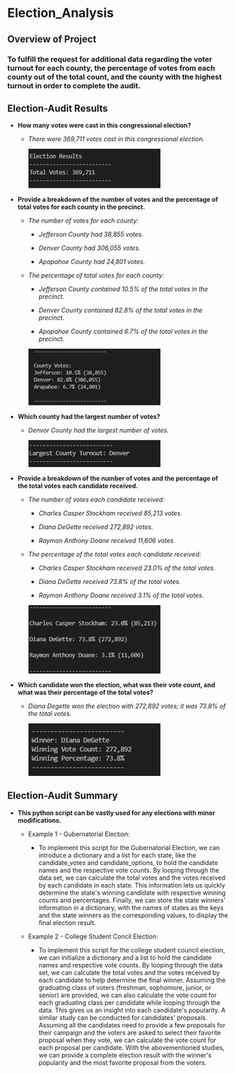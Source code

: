 # Election_Analysis

## **Overview of Project**

### To fulfill the request for additional data regarding the voter turnout for each county, the percentage of votes from each county out of the total count, and the county with the highest turnout in order to complete the audit.

## **Election-Audit Results**

- **How many votes were cast in this congressional election?**

  - _There were 369,711 votes cast in this congressional election._
  
    <img src="Images/Total_votes.PNG" width=300>

- **Provide a breakdown of the number of votes and the percentage of total votes for each county in the precinct.**

  - _The number of votes for each county:_
  
    - _Jefferson County had 38,855 votes._
    
    - _Denver County had 306,055 votes._
    
    - _Apapahoe County had 24,801 votes._
    
  - _The percentage of total votes for each county:_
  
    - _Jefferson County contained 10.5% of the total votes in the precinct._
  
    - _Denver County contained 82.8% of the total votes in the precinct._
  
    - _Apapahoe County contained 6.7% of the total votes in the precinct._
  
    <img src="Images/County_votes.PNG" width=300>

- **Which county had the largest number of votes?**

  - _Denvor County had the largest number of votes._

    <img src="Images/Winning_County.PNG" width=300>

- **Provide a breakdown of the number of votes and the percentage of the total votes each candidate received.**

  - _The number of votes each candidate received:_
  
    - _Charles Casper Stockham received 85,213 votes._
    
    - _Diana DeGette received 272,892 votes._
    
    - _Raymon Anthony Doane received 11,606 votes._
    
  - _The percentage of the total votes each candidate received:_
  
    - _Charles Casper Stockham received 23.0% of the total votes._
  
    - _Diana DeGette received 73.8% of the total votes._
  
    - _Raymon Anthony Doane received 3.1% of the total votes._

    <img src="Images/Candidate_votes.PNG" width=300>
  
- **Which candidate won the election, what was their vote count, and what was their percentage of the total votes?**

  - _Diana Degette won the election with 272,892 votes; it was 73.8% of the total votes._
  
    <img src="Images/Winner.PNG" width=300>

## **Election-Audit Summary**

- **This python script can be vastly used for any elections with minor modifications.**

  * Example 1 - Gubernatorial Election:

    * To implement this script for the Gubernatorial Election, we can introduce a dictionary and a list for each state, like the candidate_votes and candidate_options, to hold the candidate names and the respective vote counts. By looping through the data set, we can calculate the total votes and the votes received by each candidate in each state. This information lets us quickly determine the state's winning candidate with respective winning counts and percentages. Finally, we can store the state winners' information in a dictionary, with the names of states as the keys and the state winners as the corresponding values, to display the final election result.  

  * Example 2 - College Student Concil Election:

    * To implement this script for the college student council election, we can initialize a dictionary and a list to hold the candidate names and respective vote counts. By looping through the data set, we can calculate the total votes and the votes received by each candidate to help determine the final winner. Assuming the graduating class of voters (freshman, sophomore, junior, or senior) are provided, we can also calculate the vote count for each graduating class per candidate while looping through the data. This gives us an insight into each candidate's popularity. A similar study can be conducted for candidates' proposals. Assuming all the candidates need to provide a few proposals for their campaign and the voters are asked to select their favorite proposal when they vote, we can calculate the vote count for each proposal per candidate. With the abovementioned studies, we can provide a complete election result with the winner's popularity and the most favorite proposal from the voters. 
